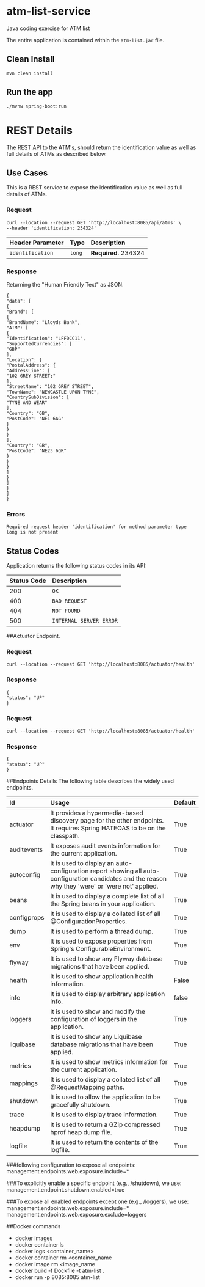 # atm-list-service
Java coding exercise for ATM list 

The entire application is contained within the `atm-list.jar` file.

## Clean Install
    mvn clean install

## Run the app
    ./mvnw spring-boot:run

# REST  Details
The REST API to the ATM's, should return the identification value as well as full details of ATMs as described below.

## Use Cases
This is a REST service to expose the identification value as well as full details of ATMs.

### Request

    curl --location --request GET 'http://localhost:8085/api/atms' \
    --header 'identification: 234324'

| Header Parameter | Type | Description |
| :--- | :--- | :--- |
| `identification` | `long` | **Required**. 234324 |

### Response
Returning the "Human Friendly Text" as JSON.

    {
    "data": [
    {
    "Brand": [
    {
    "BrandName": "Lloyds Bank",
    "ATM": [
    {
    "Identification": "LFFDCC11",
    "SupportedCurrencies": [
    "GBP"
    ],
    "Location": {
    "PostalAddress": {
    "AddressLine": [
    "102 GREY STREET;"
    ],
    "StreetName": "102 GREY STREET",
    "TownName": "NEWCASTLE UPON TYNE",
    "CountrySubDivision": [
    "TYNE AND WEAR"
    ],
    "Country": "GB",
    "PostCode": "NE1 6AG"
    }
    }
    }
    ],
    "Country": "GB",
    "PostCode": "NE23 6QR"
    }
    }
    }
    ]
    }
    ]
    }
    ]
    }

### Errors

    Required request header 'identification' for method parameter type long is not present

## Status Codes

Application returns the following status codes in its API:

| Status Code | Description |
| :--- | :--- |
| 200 | `OK` |
| 400 | `BAD REQUEST` |
| 404 | `NOT FOUND` |
| 500 | `INTERNAL SERVER ERROR` |

##Actuator Endpoint.

### Request

    curl --location --request GET 'http://localhost:8085/actuator/health'

### Response

    {
    "status": "UP"
    }

### Request

    curl --location --request GET 'http://localhost:8085/actuator/health'

### Response

    {
    "status": "UP"
    }

##Endpoints Details
The following table describes the widely used endpoints.

| Id | Usage | Default |
| :--- | :--- | :--- |
| actuator | It provides a hypermedia-based discovery page for the other endpoints. It requires Spring HATEOAS to be on the classpath. | True
| auditevents | It exposes audit events information for the current application. | True
| autoconfig | It is used to display an auto-configuration report showing all auto-configuration candidates and the reason why they 'were' or 'were not' applied. | True
| beans | It is used to display a complete list of all the Spring beans in your application. | True
| configprops | It is used to display a collated list of all @ConfigurationProperties. | True
| dump | It is used to perform a thread dump. | True
| env | It is used to expose properties from Spring's ConfigurableEnvironment. | True
| flyway | It is used to show any Flyway database migrations that have been applied. | True
| health | It is used to show application health information. | False
| info | It is used to display arbitrary application info. | false
| loggers | It is used to show and modify the configuration of loggers in the application. | True
| liquibase	| It is used to show any Liquibase database migrations that have been applied. | True
| metrics | It is used to show metrics information for the current application. | True
| mappings | It is used to display a collated list of all @RequestMapping paths. | True
| shutdown | It is used to allow the application to be gracefully shutdown. | True
| trace | It is used to display trace information. | True
| heapdump | It is used to return a GZip compressed hprof heap dump file. | True
| logfile | It is used to return the contents of the logfile. | True

###following configuration to expose all endpoints:
    management.endpoints.web.exposure.include=*

###To explicitly enable a specific endpoint (e.g., /shutdown), we use:
    management.endpoint.shutdown.enabled=true

###To expose all enabled endpoints except one (e.g., /loggers), we use:
    management.endpoints.web.exposure.include=*
    management.endpoints.web.exposure.exclude=loggers

##Docker commands

- docker images
- docker container ls
- docker logs <container_name>
- docker container rm <container_name
- docker image rm <image_name
- docker build -f Dockfile -t atm-list .
- docker run -p 8085:8085 atm-list

